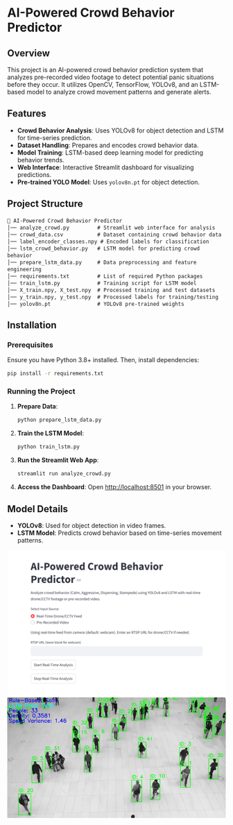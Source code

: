 # AI-Powered Crowd Behavior Predictor

## Overview
This project is an AI-powered crowd behavior prediction system that analyzes pre-recorded video footage to detect potential panic situations before they occur. It utilizes OpenCV, TensorFlow, YOLOv8, and an LSTM-based model to analyze crowd movement patterns and generate alerts.

## Features
- **Crowd Behavior Analysis**: Uses YOLOv8 for object detection and LSTM for time-series prediction.
- **Dataset Handling**: Prepares and encodes crowd behavior data.
- **Model Training**: LSTM-based deep learning model for predicting behavior trends.
- **Web Interface**: Interactive Streamlit dashboard for visualizing predictions.
- **Pre-trained YOLO Model**: Uses `yolov8n.pt` for object detection.

## Project Structure
```
📂 AI-Powered Crowd Behavior Predictor
│── analyze_crowd.py         # Streamlit web interface for analysis
│── crowd_data.csv           # Dataset containing crowd behavior data
│── label_encoder_classes.npy # Encoded labels for classification
│── lstm_crowd_behavior.py   # LSTM model for predicting crowd behavior
│── prepare_lstm_data.py     # Data preprocessing and feature engineering
│── requirements.txt         # List of required Python packages
│── train_lstm.py            # Training script for LSTM model
│── X_train.npy, X_test.npy  # Processed training and test datasets
│── y_train.npy, y_test.npy  # Processed labels for training/testing
│── yolov8n.pt               # YOLOv8 pre-trained weights
```

## Installation
### Prerequisites
Ensure you have Python 3.8+ installed. Then, install dependencies:
```sh
pip install -r requirements.txt
```

### Running the Project
1. **Prepare Data**:
   ```sh
   python prepare_lstm_data.py
   ```
2. **Train the LSTM Model**:
   ```sh
   python train_lstm.py
   ```
3. **Run the Streamlit Web App**:
   ```sh
   streamlit run analyze_crowd.py
   ```
4. **Access the Dashboard**:
   Open [http://localhost:8501](http://localhost:8501) in your browser.

## Model Details
- **YOLOv8**: Used for object detection in video frames.
- **LSTM Model**: Predicts crowd behavior based on time-series movement patterns.

![image alt](https://github.com/suman2807/crowd_behavior_analysis/blob/main/Screenshot%202025-03-26%20230719.png?raw=true)
![image alt](https://github.com/suman2807/crowd_behavior_analysis/blob/main/Screenshot%202025-03-26%20230838.png?raw=true)


